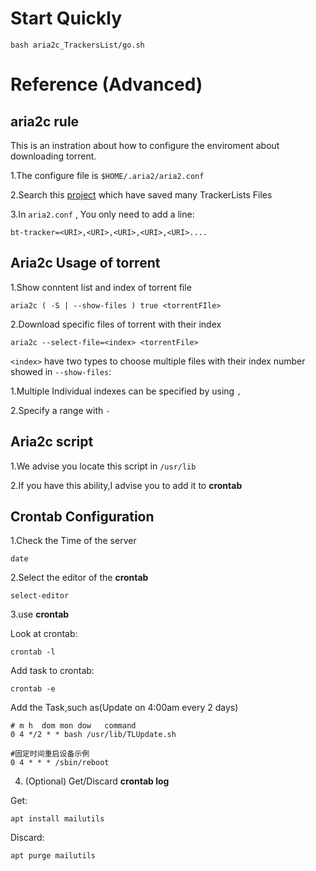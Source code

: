 # Start Quickly

```
bash aria2c_TrackersList/go.sh
```

# Reference (Advanced)
## aria2c rule
This is an instration about how to configure the enviroment about downloading torrent.

1.The configure file is `$HOME/.aria2/aria2.conf`

2.Search this [project](https://github.com/ngosang/trackerslist) which have saved many TrackerLists Files

3.In `aria2.conf` , You only need to add a line:
```
bt-tracker=<URI>,<URI>,<URI>,<URI>,<URI>....
```

## Aria2c Usage of torrent

1.Show conntent list and index of torrent file

```
aria2c ( -S | --show-files ) true <torrentFIle>
```

2.Download specific files of torrent with their index

```
aria2c --select-file=<index> <torrentFile>
```

`<index>` have two types to choose multiple files with their index number showed in `--show-files`:

1.Multiple Individual indexes can be specified by using `,`

2.Specify a range with `-`

## Aria2c script


1.We advise you locate this script in `/usr/lib`

2.If you have this ability,I advise you to add it to __crontab__

## Crontab Configuration

1.Check the Time of the server
```
date
```

2.Select the editor of the __crontab__

```
select-editor
```

3.use __crontab__

Look at crontab:
```
crontab -l
```
Add task to crontab:
```
crontab -e
```
Add the Task,such as(Update on 4:00am every 2 days)
```
# m h  dom mon dow   command
0 4 */2 * * bash /usr/lib/TLUpdate.sh

#固定时间重启设备示例
0 4 * * * /sbin/reboot
```

4. (Optional) Get/Discard __crontab log__

Get:
```
apt install mailutils
```

Discard:
```
apt purge mailutils
```
